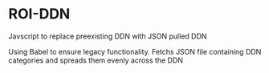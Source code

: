 # ROI-DDN
Javscript to replace preexisting DDN with JSON pulled DDN

Using Babel to ensure legacy functionality. Fetchs JSON file containing DDN categories and spreads them evenly across the DDN
